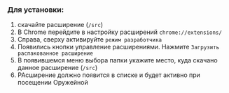 ### Для установки:
1. скачайте расширение (`/src`)
2. В Chrome перейдите в настройку расширений `chrome://extensions/`
3. Справа, сверху активируйте `режим разработчика`
4. Появились кнопки управление расширениями. Нажмите `Загрузить распакованное расширение`
5. В появившемся меню выбора папки укажите место, куда скачано данное расширение (`/src`)
6. РАсширение должно появится в списке и будет активно при посещении Оружейной
